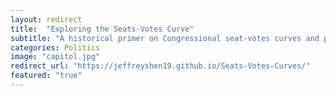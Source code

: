 ```yaml
---
layout: redirect
title:  "Exploring the Seats-Votes Curve"
subtitle: "A historical primer on Congressional seat-votes curves and partisan bias, symmetry, and responsiveness, from 2000 - 2016."
categories: Politics
image: "capitol.jpg"
redirect_url: "https://jeffreyshen19.github.io/Seats-Votes-Curves/"
featured: "true"
---
```

